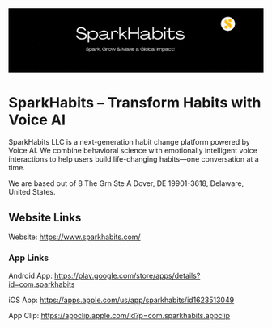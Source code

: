 <picture>
<img alt="github-banner" src="./sparkhabits-profile-banner.png" />
</picture>

# SparkHabits – Transform Habits with Voice AI

SparkHabits LLC is a next-generation habit change platform powered by Voice AI.
We combine behavioral science with emotionally intelligent voice interactions to help users build life-changing habits—one conversation at a time.

We are based out of 8 The Grn Ste A Dover, DE 19901-3618, Delaware, United States.

## Website Links

Website: https://www.sparkhabits.com/

### App Links

Android App: https://play.google.com/store/apps/details?id=com.sparkhabits

iOS App: https://apps.apple.com/us/app/sparkhabits/id1623513049

App Clip: https://appclip.apple.com/id?p=com.sparkhabits.appclip



